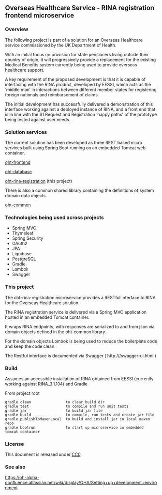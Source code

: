 ## Overseas Healthcare Service - RINA registration frontend microservice

### Overview

The following project is part of a solution for an Overseas Healthcare service commissioned by the UK Department of Health.

With an initial focus on provision for state pensioners living outside their country of origin, it will progressively provide a replacement for the existing Medical Benefits system currently being used to provide overseas healthcare support.

A key requirement of the proposed development is that it is capable of interfacing with the RINA product, developed by EESSI, which acts as the ‘middle man’ in interactions between different member states for registering foreign nationals and reimbursement of claims.

The initial development has successfully delivered a demonstration of this interface working against a deployed instance of RINA, and a front end that is in line with the S1 Request and Registration ‘happy paths' of the prototype being tested against user needs.

### Solution services

The current solution has been developed as three REST based micro services built using Spring Boot running on an embedded Tomcat web container.

[oht-frontend](https://github.com/AgileSphereOHT/oht-frontend)

[oht-database](https://github.com/AgileSphereOHT/oht-database)

[oht-rina-registration](https://github.com/AgileSphereOHT/oht-rina-registration) (this project)

There is also a common shared library containing the definitions of system domain data objects.

[oht-common](https://github.com/AgileSphereOHT/oht-common)

### Technologies being used across projects

- Spring MVC
- Thymeleaf
- Spring Security
- OAuth2
- JPA
- Liquibase
- PostgreSQL
- Gradle
- Lombok
- Swagger

### This project

The oht-rina-registration microservice provides a RESTful interface to RINA for the Overseas Healthcare solution.

The RINA registration service is delivered via a Spring MVC application hosted in an embedded Tomcat container.

It wraps RINA endpoints, with responses are serialized to and from json via domain objects defined in the oht-common library.

For the domain objects Lombok is being used to reduce the boilerplate code and keep the code clean.

The Restful interface is documented via Swagger ( http://<baseurl>/swagger-ui.html )

### Build

Assumes an accessible installation of RINA obtained from EESSI (currently working against RINA_3.1.104) and Gradle

From project root

    gradle clean                to clear build dir
    gradle test                 to compile and run unit tests
    gradle jar                  to build jar file
    gradle build                to compile, run tests and create jar file
    gradle publishToMavenLocal  to build and install jar in local maven repo
    gradle bootrun              to start up microservice in embedded tomcat container

### License

This document is released under [CC0](LICENSE.md).

### See also

https://oh-alpha-confluence.atlassian.net/wiki/display/OHA/Setting+up+development+environment
